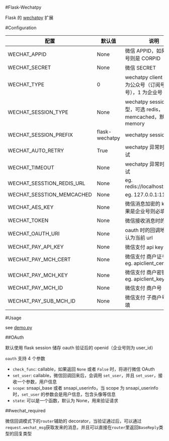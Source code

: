 #Flask-Wechatpy

Flask 的 [wechatpy](http://wechatpy.readthedocs.org) 扩展


#Configuration

配置 | 默认值 | 说明
------------ | ------------- | ------------
WECHAT_APPID | None | 微信 APPID，如果是企业号则是 CORPID
WECHAT_SECRET | None | 微信 SECRET
WECHAT_TYPE | 0 | wechatpy client 类型，0 为公众号（订阅号和服务号），1 为企业号
WECHAT_SESSION_TYPE | None | wechatpy session 类型，可选 redis，memcached，默认为 memory
WECHAT_SESSION_PREFIX | flask-wechatpy | wechatpy session prefix
WECHAT_AUTO_RETRY | True | wechatpy 异常时自动重试
WECHAT_TIMEOUT | None | wechatpy 异常时自动重试
WECHAT_SESSTION_REDIS_URL | None | eg. redis://localhost:6379/0
WECHAT_SESSTION_MEMCACHED | None | eg. 127.0.0.1:11211
WECHAT_AES_KEY | None | 微信消息加密的 key，如果是企业号则必填
WECHAT_TOKEN | None | 微信接收消息时的 token
WECHAT_OAUTH_URI | None | oauth 时的回调地址，默认为当前 url
WECHAT_PAY_API_KEY | None | 微信支付 api key
WECHAT_PAY_MCH_CERT | None | 微信支付 商户证书路径 eg. apiclient_cert.pem
WECHAT_PAY_MCH_KEY | None | 微信支付 商户密钥路径 eg. apiclient_key.pem
WECHAT_PAY_MCH_ID | None | 微信支付 商户号
WECHAT_PAY_SUB_MCH_ID | None | 微信支付 子商户号，非必填

#Usage

see [demo.py](demo.py)

##OAuth

默认使用 flask session 储存 oauth 验证后的 openid（企业号则为 user_id）

`oauth` 支持 4 个参数
* `check_func`: callable，如果返回 `None` 或者 `False` 时，将进行微信 OAuth
* `set_user`: callable，微信回调回来后，会调用 `set_user`，并且 `set_user`，接收一个参数，用户信息
* `scope`: snsapi_base 或者 snsapi_userinfo，当 scope 为 snsapi_userinfo 时，`set_user` 的参数会是用户信息，包含头像等信息
* `state`: 可以是一个函数，默认为 None，用来验证请求

##wechat_required

微信回调模式下的`router`辅助的 decorator，当验证通过后，可以通过`request.wechat_msg`获取发来的消息，并且可以直接在`router`里返回`BaseReply`类型的回复类型

